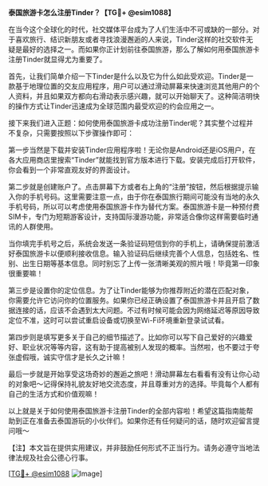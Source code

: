 **泰国旅游卡怎么注册Tinder？【TG💪+ @esim1088】**

在当今这个全球化的时代，社交媒体平台成为了人们生活中不可或缺的一部分。对于喜欢旅行、结识新朋友或者寻找浪漫邂逅的人来说，Tinder这样的社交软件无疑是最好的选择之一。而如果你正计划前往泰国旅游，那么了解如何用泰国旅游卡注册Tinder就显得尤为重要了。

首先，让我们简单介绍一下Tinder是什么以及它为什么如此受欢迎。Tinder是一款基于地理位置的交友应用程序，用户可以通过滑动屏幕来快速浏览其他用户的个人资料，并且如果双方都向右滑动表示感兴趣，就可以开始聊天了。这种简洁明快的操作方式让Tinder迅速成为全球范围内最受欢迎的约会应用之一。

接下来我们进入正题：如何使用泰国旅游卡成功注册Tinder呢？其实整个过程并不复杂，只需要按照以下步骤操作即可：

第一步当然是下载并安装Tinder应用程序啦！无论你是Android还是iOS用户，在各大应用商店里搜索“Tinder”就能找到官方版本进行下载。安装完成后打开软件，你会看到一个非常直观友好的界面设计。

第二步就是创建账户了。点击屏幕下方或者右上角的“注册”按钮，然后根据提示输入你的手机号码。这里需要注意一点，由于你在泰国旅行期间可能没有当地的永久手机号码，所以可以考虑使用泰国旅游卡作为替代方案。泰国旅游卡是一种预付费SIM卡，专门为短期游客设计，支持国际漫游功能，非常适合像你这样需要临时通讯的人群使用。

当你填完手机号之后，系统会发送一条验证码短信到你的手机上，请确保提前激活好泰国旅游卡以便顺利接收信息。输入验证码后继续完善个人信息，包括姓名、性别、出生日期等基本信息。同时别忘了上传一张清晰美观的照片哦！毕竟第一印象很重要嘛！

第三步是设置你的定位信息。为了让Tinder能够为你推荐附近的潜在匹配对象，你需要允许它访问你的位置服务。如果你已经正确设置了泰国旅游卡并且开启了数据连接的话，应该不会遇到太大问题。不过有时候可能会因为网络延迟等原因导致定位不准，这时可以尝试重启设备或切换至Wi-Fi环境重新登录试试看。

第四步则是填写更多关于自己的细节描述了。比如你可以写下自己爱好的兴趣爱好、职业状况等等内容，这有助于提高被别人发现的概率。当然啦，也不要过于夸张虚假哦，诚实守信才是长久之计嘛！

最后一步就是开始享受这场奇妙的邂逅之旅吧！滑动屏幕左右看看有没有让你心动的对象吧～记得保持礼貌友好地交流态度，并且尊重对方的选择。毕竟每个人都有自己的生活方式和价值观嘛！

以上就是关于如何使用泰国旅游卡注册Tinder的全部内容啦！希望这篇指南能帮助到正在准备去泰国游玩的小伙伴们。如果你还有任何疑问的话，随时欢迎留言提问哦～

【注】本文旨在提供实用建议，并非鼓励任何形式不正当行为。请务必遵守当地法律法规及社会公德心行事。 

[[TG💪+ @esim1088](https://t.me/s/esim1088) ![Image](https://i.postimg.cc/4NQfJmqS/Snipaste-2025-05-13-00-14-12.png)]